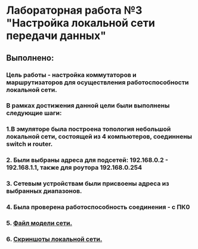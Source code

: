 # Лабораторная работа №3 "Настройка локальной сети передачи данных" 
## Выполнено:
### Цель работы - настройка коммутаторов и маршрутизаторов для осуществления работоспособности локальной сети.
### В рамках достижения данной цели были выполнены следующие шаги:
### 1.В эмуляторе была построена топология небольшой локальной сети, состоящей из 4 компьютеров, соединнены switch и router.
### 2. Были выбраны адреса для подсетей: 192.168.0.2 - 192.168.1.1, также для роутора 192.168.0.254
### 3. Сетевым устройствам были присвоены адреса из выбранных диапазонов.
### 4. Была проверена работоспособность соединения - с ПК0
### 5. [Файл модели сети.](https://github.com/Lyumanovv/stankinLab3/blob/db1b67b407ed7ae40d080afc0d44d9d2ba692662/Lab3/%D0%9B%D1%8E%D0%BC%D0%B0%D0%BD%D0%BE%D0%B2.pkt)
### 6. [Скриншоты локальной сети.](https://github.com/Lyumanovv/stankinLab3/tree/main/Lab3)
